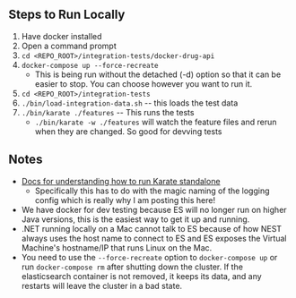 
## Steps to Run Locally
1. Have docker installed
2. Open a command prompt
3. `cd <REPO_ROOT>/integration-tests/docker-drug-api`
4. `docker-compose up --force-recreate`
   * This is being run without the detached (-d) option so that it can be easier to stop. You can choose however you want to run it.
5. `cd <REPO_ROOT>/integration-tests`
6. `./bin/load-integration-data.sh` -- this loads the test data
7. `./bin/karate ./features` -- This runs the tests
   * `./bin/karate -w ./features` will watch the feature files and rerun when they are changed. So good for devving tests


## Notes
* [Docs for understanding how to run Karate standalone](https://github.com/intuit/karate/blob/6de466bdcf105d72450a40cf31b8adb5c043037d/karate-netty/README.md#standalone-jar)
   * Specifically this has to do with the magic naming of the logging config which is really why I am posting this here!
* We have docker for dev testing because ES will no longer run on higher Java versions, this is the easiest way to get it up and running.
* .NET running locally on a Mac cannot talk to ES because of how NEST always uses the host name to connect to ES and ES exposes the Virtual Machine's hostname/IP that runs Linux on the Mac.
* You need to use the `--force-recreate` option to `docker-compose up` or run `docker-compose rm` after shutting down the cluster. If the elasticsearch container is not removed, it keeps its data, and any restarts will leave the cluster in a bad state.

